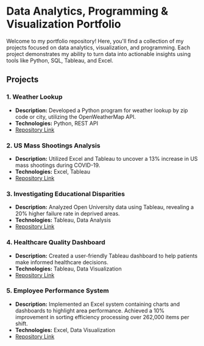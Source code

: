 # Data Analytics, Programming & Visualization Portfolio

Welcome to my portfolio repository! Here, you'll find a collection of my projects focused on data analytics, visualization, and programming. Each project demonstrates my ability to turn data into actionable insights using tools like Python, SQL, Tableau, and Excel.

## Projects

### 1. Weather Lookup
- **Description:** Developed a Python program for weather lookup by zip code or city, utilizing the OpenWeatherMap API.
- **Technologies:** Python, REST API
- [Repository Link](https://github.com/hamzasalahds/weather-lookup?tab=readme-ov-file#-dsc-510-programming---bellevue-university-)

### 2. US Mass Shootings Analysis
- **Description:** Utilized Excel and Tableau to uncover a 13% increase in US mass shootings during COVID-19.
- **Technologies:** Excel, Tableau
- [Repository Link](https://public.tableau.com/app/profile/hamzasalahds/viz/ShootingsBreakdownintheUS2014-2022/Summary)

### 3. Investigating Educational Disparities
- **Description:** Analyzed Open University data using Tableau, revealing a 20% higher failure rate in deprived areas.
- **Technologies:** Tableau, Data Analysis
- [Repository Link](https://public.tableau.com/app/profile/hamzasalahds/viz/StudentGPADemographicsAnalysisDashboardOpenUniversity/StudentGPADemographicsAnalysisDashboards)

### 4. Healthcare Quality Dashboard
- **Description:** Created a user-friendly Tableau dashboard to help patients make informed healthcare decisions.
- **Technologies:** Tableau, Data Visualization
- [Repository Link](https://public.tableau.com/app/profile/hamzasalahds/viz/TimelyEffectiveCarebyHospitalinTheUnitedStatesDashboardCMS/TimelyEffectiveCarebyHospitalinTheUnitedStatesDashboardCMS)

### 5. Employee Performance System
- **Description:** Implemented an Excel system containing charts and dashboards to highlight area performance. Achieved a 10% improvement in sorting efficiency processing over 262,000 items per shift.
- **Technologies:** Excel, Data Visualization
- [Repository Link](https://1drv.ms/p/s!Aon19ecNhTKC0Bw2kgvTd8xHn1yi?e=vowSCe)
